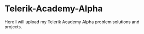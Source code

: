 # Telerik-Academy-Alpha
Here I will upload my Telerik Academy Alpha problem solutions and projects.

